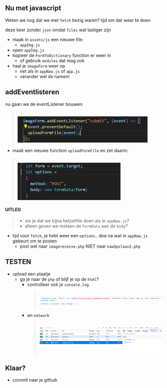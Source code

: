 

## Nu met javascript

Weten we nog dat we met `fetch` bezig waren?
tijd om dat weer te doen

deze keer zonder `json` omdat `files` wat lastiger zijn

- maak in `assets/js` een nieuwe file:
    - `appImg.js`
- open `appImg.js`
- kopieer de `FormToDictionary` function er weer in
    - of gebruik `modules` dat mag ook
- haal je `imageForm` weer op
    - net als in `appNaw.js` of `app.js`
    - verander wel de namen!

## addEventlisteren

nu gaan we de eventListener bouwen:
> </br>![](img/eventlistener.PNG)

- maak een nieuwe function `uploadFormFile` en zet daarin:
> </br>![](img/postform.PNG)

#### UITLEG
> - zie je dat we bijna hetzelfde doen als in `appNaw.js`?
> - alleen geven we meteen de `FormData` aan de `body`?

- tijd voor `fetch`, je hebt weer een `options`.. doe na wat in `appNaw.js` gebeurt om te posten
    - post wel naar `imagereceive.php` NIET naar `nawOpslaan2.php`

## TESTEN
    
- upload een plaatje
    - ga je naar de `php` of blijf je op de `html`?
        - controlleer ook je `console.log` 
            > </br>![](img/consolelog.PNG)
        - en `network`
            > </br>![](img/network.PNG)

        
 ## Klaar?
- commit naar je github
